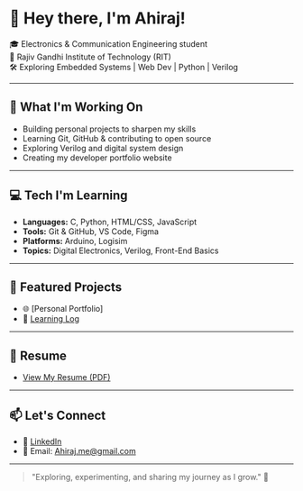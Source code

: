 # 👋 Hey there, I'm Ahiraj!

🎓 Electronics & Communication Engineering student  
📍 Rajiv Gandhi Institute of Technology (RIT)  
🛠️ Exploring Embedded Systems | Web Dev | Python | Verilog  

---

## 🚀 What I'm Working On
- Building personal projects to sharpen my skills
- Learning Git, GitHub & contributing to open source
- Exploring Verilog and digital system design
- Creating my developer portfolio website

---

## 💻 Tech I'm Learning
- **Languages:** C, Python, HTML/CSS, JavaScript
- **Tools:** Git & GitHub, VS Code, Figma
- **Platforms:** Arduino, Logisim
- **Topics:** Digital Electronics, Verilog, Front-End Basics

---

## 📁 Featured Projects
- 🌐 [Personal Portfolio] <!-- Coming Soon -->
- 📘 [Learning Log](https://github.com/AHIRAJ-K/Learning-log)

---

## 📄 Resume
- [View My Resume (PDF)]() <!-- Under construction -->

---

## 📫 Let's Connect
- 🔗 [LinkedIn](https://www.linkedin.com/in/ahiraj-k/)
- 📧 Email: Ahiraj.me@gmail.com

---

> "Exploring, experimenting, and sharing my journey as I grow." 🚀

